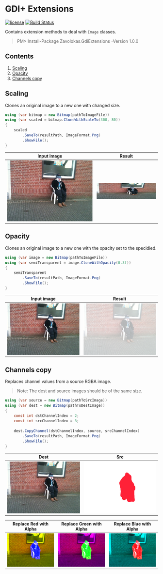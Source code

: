 # GDI+ Extensions
[![license](https://img.shields.io/github/license/mashape/apistatus.svg?style=flat-square)]()
[![Build Status](https://travis-ci.org/zavolokas/GdiExtensions.svg?branch=master)](https://travis-ci.org/zavolokas/GdiExtensions)

Contains extension methods to deal with `Image` classes.

>  PM> Install-Package Zavolokas.GdiExtensions -Version 1.0.0

## Contents
1. [Scaling](#scaling)
2. [Opacity](#opacity)
3. [Channels copy](#channels-copy)

## Scaling

Clones an original image to a new one with changed size.

```csharp
using (var bitmap = new Bitmap(pathToImageFile))
using (var scaled = bitmap.CloneWithScaleTo(300, 80))
{
    scaled
        .SaveTo(resultPath, ImageFormat.Png)
        .ShowFile();
}
```
| Input image | Result |
| ----------- | ------ |
| ![input1]   | ![scalingOutput1]|

## Opacity 
Clones an original image to a new one with the opacity set to the specidied.
```csharp
using (var image = new Bitmap(pathToImageFile))
using (var semiTransparent = image.CloneWithOpacity(0.3f))
{
    semiTransparent
        .SaveTo(resultPath, ImageFormat.Png)
        .ShowFile();
}
```
| Input image | Result |
| ----------- | ------ |
| ![input1]   | ![opacityOutput]|


## Channels copy
Replaces channel values from a source RGBA image.

> Note:
> The dest and source images should be of the same size.

```csharp
using (var source = new Bitmap(pathToSrcImage))
using (var dest = new Bitmap(pathToDestImage))
{
    const int dstChannelIndex = 2;
    const int srcChannelIndex = 3;

    dest.CopyChannel(dstChannelIndex, source, srcChannelIndex)
        .SaveTo(resultPath, ImageFormat.Png)
        .ShowFile();
}
```
| Dest |Src|
| -  |-|
| ![input1] |![input2]|

| Replace Red with Alpha |Replace Green with Alpha | Replace Blue with Alpha |
| -  |-| - |
| ![channelsOutputAR] |![channelsOutputAG]| ![channelsOutputAB]|

  
[input1]: Images/t023.jpg "Input image" 
[input2]: Images/m023.png "Input image"
[scalingOutput1]: Images/scaling_out.png "Scaled image"
[opacityOutput]: Images/opacity_out.png "Transparent image"
[channelsOutputAR]: Images/channels_ar_out.png "Mixed channel image"
[channelsOutputAG]: Images/channels_ag_out.png "Mixed channel image"
[channelsOutputAB]: Images/channels_out.png "Mixed channel image"
